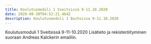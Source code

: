 ```yaml
---
title: Koulutusmoduli 1 Sveitsissä 9-11.10.2020
date: 2020-08-30T04:52:21.464Z
description: Koulutusmoduli 1 Buchsissa 9-11.10.2020
---
```

Koulutusmoduli 1 Sveitsissä 9-11-10.2020
Lisätieto ja rekisteröityminen suoraan Andreas Kalckerin emailiin.